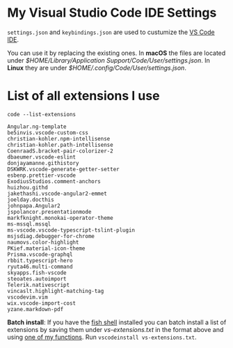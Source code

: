 # My Visual Studio Code IDE Settings

`settings.json` and `keybindings.json` are used to custumize the [VS Code IDE](https://code.visualstudio.com/).

You can use it by replacing the existing ones. In **macOS** the files are located under _\$HOME/Library/Application Support/Code/User/settings.json_. In **Linux** they are under _\$HOME/.config/Code/User/settings.json_.

# List of all extensions I use

`code --list-extensions`

```console
Angular.ng-template
be5invis.vscode-custom-css
christian-kohler.npm-intellisense
christian-kohler.path-intellisense
CoenraadS.bracket-pair-colorizer-2
dbaeumer.vscode-eslint
donjayamanne.githistory
DSKWRK.vscode-generate-getter-setter
esbenp.prettier-vscode
ExodiusStudios.comment-anchors
huizhou.githd
jakethashi.vscode-angular2-emmet
joelday.docthis
johnpapa.Angular2
jspolancor.presentationmode
markfknight.monokai-operator-theme
ms-mssql.mssql
ms-vscode.vscode-typescript-tslint-plugin
msjsdiag.debugger-for-chrome
naumovs.color-highlight
PKief.material-icon-theme
Prisma.vscode-graphql
rbbit.typescript-hero
ryuta46.multi-command
skyapps.fish-vscode
steoates.autoimport
Telerik.nativescript
vincaslt.highlight-matching-tag
vscodevim.vim
wix.vscode-import-cost
yzane.markdown-pdf
```

**Batch install**: If you have the [fish shell](https://fishshell.com/) installed you can batch install a list of extensions by saving them under *vs-extensions.txt* in the format above and using [one of my functions](https://github.com/al-soup/my-fish-functions/blob/master/vscodeinstall.fish). Run `vscodeinstall vs-extensions.txt`.
